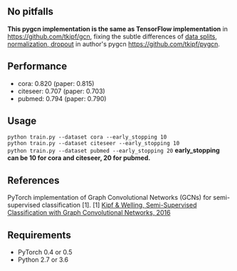 ## No pitfalls
**This pygcn implementation is the same as TensorFlow implementation** in https://github.com/tkipf/gcn, fixing the subtle differences of [data splits, normalization, dropout](https://github.com/tkipf/pygcn/issues/20) in author's pygcn https://github.com/tkipf/pygcn.

##  Performance
- cora: 0.820 (paper: 0.815)
- citeseer: 0.707 (paper: 0.703)
- pubmed: 0.794 (paper: 0.790)

## Usage

```python train.py --dataset cora --early_stopping 10```  
```python train.py --dataset citeseer --early_stopping 10```  
```python train.py --dataset pubmed --early_stopping 20```
**early_stopping can be 10 for cora and citeseer, 20 for pubmed.**

## References
PyTorch implementation of Graph Convolutional Networks (GCNs) for semi-supervised classification [1].
[1] [Kipf & Welling, Semi-Supervised Classification with Graph Convolutional Networks, 2016](https://arxiv.org/abs/1609.02907)

## Requirements

  * PyTorch 0.4 or 0.5
  * Python 2.7 or 3.6
